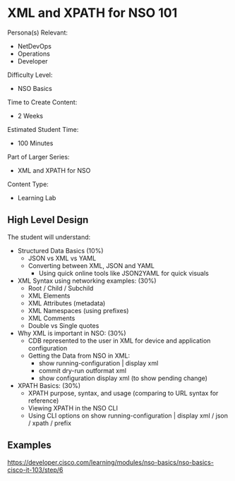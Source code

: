 # XML and XPATH for NSO 101

Persona(s) Relevant:

- NetDevOps
- Operations
- Developer

Difficulty Level:

- NSO Basics

Time to Create Content:

- 2 Weeks

Estimated Student Time:

- 100 Minutes

Part of Larger Series:

- XML and XPATH for NSO

Content Type:

- Learning Lab

## High Level Design

The student will understand:

- Structured Data Basics (10%)
  - JSON vs XML vs YAML
  - Converting between XML, JSON and YAML  
    - Using quick online tools like JSON2YAML for quick visuals
- XML Syntax using networking examples: (30%)
  - Root / Child / Subchild
  - XML Elements
  - XML Attributes (metadata)
  - XML Namespaces (using prefixes)
  - XML Comments
  - Double vs Single quotes
- Why XML is important in NSO: (30%)
  - CDB represented to the user in XML for device and application configuration
  - Getting the Data from NSO in XML:
    - show running-configuration | display xml
    - commit dry-run outformat xml
    - show configuration display xml (to show pending change)
- XPATH Basics: (30%)
  - XPATH purpose, syntax, and usage (comparing to URL syntax for reference)
  - Viewing XPATH in the NSO CLI
  - Using CLI options on show running-configuration | display xml / json / xpath / prefix

## Examples

https://developer.cisco.com/learning/modules/nso-basics/nso-basics-cisco-it-103/step/6 